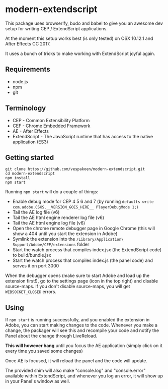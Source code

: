 # modern-extendscript

This package uses browserify, budo and babel to give you an awesome dev setup for writing CEP / ExtendScript applications.

At the moment this setup works best (is only tested) on OSX 10.12.1 and After Effects CC 2017.

It uses a bunch of tricks to make working with ExtendScript joyful again.

## Requirements

- node.js
- npm
- git

## Terminology

- CEP - Common Extensibility Platform
- CEF - Chrome Embedded Framework
- AE - After Effects
- ExtendScript - The JavaScript runtime that has access to the native application (ES3)

## Getting started

```shell
git clone https://github.com/vespakoen/modern-extendscript.git
cd modern-extendscript
npm install
npm start
```

Running `npm start` will do a couple of things:

- Enable debug mode for CEP 4 5 6 and 7 (by running `defaults write com.adobe.CSXS.__VERSION_GOES_HERE__ PlayerDebugMode 1;`)
- Tail the AE log file (v6)
- Tail the AE html engine renderer log file (v6)
- Tail the AE html engine log file (v6)
- Open the chrome remote debugger page in Google Chrome (this will show a 404 until you start the extension in Adobe)
- Symlink the extension into the `/Library/Application\ Support/Adobe/CEP/extensions` folder
- Start the watch process that compiles index.jsx (the ExtendScript code) to build/bundle.jsx
- Start the watch process that compiles index.js (the panel code) and serves it on port 3000

When the debugger opens (make sure to start Adobe and load up the extension first!), go to the settings page (icon in the top right) and disable source-maps.
If you don't disable source-maps, you will get `WEBSOCKET_CLOSED` errors.

## Using

If `npm start` is running successfully, and you enabled the extension in Adobe, you can start making changes to the code.
Whenever you make a change, the packager will see this and recompile your code and notify the Panel about the change through LiveReload.

**This will however hang** until you focus the AE application (simply click on it every time you saved some changes)

Once AE is focused, it will reload the panel and the code will update.

The provided shim will also make "console.log" and "console.error" available within ExtendScript, and whenever you log an error, it will show up in your Panel's window as well.
